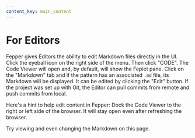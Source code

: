 ```yaml
---
content_key: main_content
---
```

# For Editors

Fepper gives Editors the ability to edit Markdown files directly in the UI. 
Click the eyeball icon on the right side of the menu. Then click "CODE". The 
Code Viewer will open and, by default, will show the Feplet pane. Click on the 
"Markdown" tab and if the pattern has an associated `.md` file, its Markdown 
will be displayed. It can be edited by clicking the "Edit" button. If the 
project was set up with Git, the Editor can pull commits from remote and push 
commits from local.

Here's a hint to help edit content in Fepper: Dock the Code Viewer to the right 
or left side of the browser. It will stay open even after refreshing the browser.

Try viewing and even changing the Markdown on this page.

